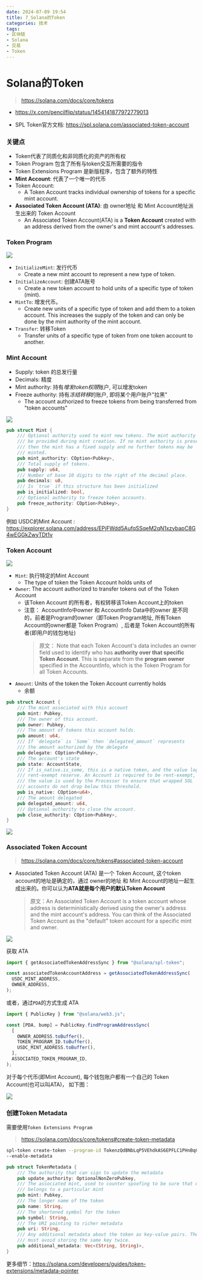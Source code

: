 ```yaml
---
date: 2024-07-09 19:54
title: 7_Solana的Token
categories: 技术
tags:
- 区块链
- Solana
- 交易
- Token
---
```




# Solana的Token

> https://solana.com/docs/core/tokens

- https://x.com/pencilflip/status/1454141877972779013

- SPL Token官方文档: https://spl.solana.com/associated-token-account

### 关键点

- Token代表了同质化和非同质化的资产的所有权
- Token Program 包含了所有与token交互所需要的指令
- Token Extensions Program 是新版程序，包含了额外的特性
- **Mint Account**: 代表了一个唯一的代币
- Token Account:
  - A Token Account tracks individual ownership of tokens for a specific mint account.
- **Associated Token Account (ATA)**: 由 owner地址 和 Mint Account地址派生出来的 Token Account
  - An Associated Token Account(ATA) is a **Token Account** created with an address derived from the owner's and mint account's addresses.

### Token Program

![](./imgs/token-program.svg)


- `InitializeMint`: 发行代币
  - Create a new mint account to represent a new type of token.
- `InitializeAccount`:  创建ATA账号
  - Create a new token account to hold units of a specific type of token (mint).
- `MintTo`: 增发代币。
  - Create new units of a specific type of token and add them to a token account. This increases the supply of the token and can only be done by the mint authority of the mint account.
- `Transfer`: 转移Token
  - Transfer units of a specific type of token from one token account to another.


### Mint Account

- Supply: token 的总发行量
- Decimals: 精度
- Mint authority: 持有*增发token权限*账户, 可以增发token
- Freeze authority: 持有*冻结转移*的账户, 即将某个用户账户"拉黑"
  - The account authorized to freeze tokens from being transferred from "token accounts"

![](https://raw.githubusercontent.com/youngqqcn/repo4picgo/master/img/mint-account.svg)

```rust
pub struct Mint {
    /// Optional authority used to mint new tokens. The mint authority may only
    /// be provided during mint creation. If no mint authority is present
    /// then the mint has a fixed supply and no further tokens may be
    /// minted.
    pub mint_authority: COption<Pubkey>,
    /// Total supply of tokens.
    pub supply: u64,
    /// Number of base 10 digits to the right of the decimal place.
    pub decimals: u8,
    /// Is `true` if this structure has been initialized
    pub is_initialized: bool,
    /// Optional authority to freeze token accounts.
    pub freeze_authority: COption<Pubkey>,
}
```

例如 USDC的Mint Account : https://explorer.solana.com/address/EPjFWdd5AufqSSqeM2qN1xzybapC8G4wEGGkZwyTDt1v



### Token Account

![](https://raw.githubusercontent.com/youngqqcn/repo4picgo/master/img/token-account.svg)


- `Mint`: 执行特定的Mint Account
  - The type of token the Token Account holds units of
- `Owner`: The account authorized to transfer tokens out of the Token Account
  - 该Token Account 的所有者，有权转移该Token Account上的token
  - 注意： AccountInfo中owner 和 AccountInfo Data中的owner 是不同的，前者是Program的owner（即Token Program地址, 所有Token Account的owner都是 Token Program）, 后者是 Token Account的所有者(即用户的钱包地址)
    >原文： Note that each Token Account's data includes an owner field used to identify who has **authority over that specific Token Account**. This is separate from the **program owner** specified in the AccountInfo, which is the Token Program for all Token Accounts.
- `Amount`: Units of the token the Token Account currently holds
  - 余额


```rust
pub struct Account {
    /// The mint associated with this account
    pub mint: Pubkey,
    /// The owner of this account.
    pub owner: Pubkey,
    /// The amount of tokens this account holds.
    pub amount: u64,
    /// If `delegate` is `Some` then `delegated_amount` represents
    /// the amount authorized by the delegate
    pub delegate: COption<Pubkey>,
    /// The account's state
    pub state: AccountState,
    /// If is_native.is_some, this is a native token, and the value logs the
    /// rent-exempt reserve. An Account is required to be rent-exempt, so
    /// the value is used by the Processor to ensure that wrapped SOL
    /// accounts do not drop below this threshold.
    pub is_native: COption<u64>,
    /// The amount delegated
    pub delegated_amount: u64,
    /// Optional authority to close the account.
    pub close_authority: COption<Pubkey>,
}
```


![](https://raw.githubusercontent.com/youngqqcn/repo4picgo/master/img/token-account-relationship.svg)




### Associated Token Account

> https://solana.com/docs/core/tokens#associated-token-account

- Associated Token Account (ATA) 是一个 Token Account, 这个token account的地址是确定的，通过 owner的地址 和 Mint Account的地址一起生成出来的。你可以认为**ATA就是每个用户的默认Token Account**
  > 原文：An Associated Token Account is a token account whose address is deterministically derived using the owner's address and the mint account's address. You can think of the Associated Token Account as the "default" token account for a specific mint and owner.

![](https://raw.githubusercontent.com/youngqqcn/repo4picgo/master/img/associated-token-account.svg)

获取 ATA

```ts
import { getAssociatedTokenAddressSync } from "@solana/spl-token";

const associatedTokenAccountAddress = getAssociatedTokenAddressSync(
  USDC_MINT_ADDRESS,
  OWNER_ADDRESS,
);

```

或者，通过`PDA`的方式生成 ATA

```ts
import { PublicKey } from "@solana/web3.js";

const [PDA, bump] = PublicKey.findProgramAddressSync(
  [
    OWNER_ADDRESS.toBuffer(),
    TOKEN_PROGRAM_ID.toBuffer(),
    USDC_MINT_ADDRESS.toBuffer(),
  ],
  ASSOCIATED_TOKEN_PROGRAM_ID,
);
```

对于每个代币(即Mint Account), 每个钱包账户都有一个自己的 Token Account(也可以叫ATA)， 如下图：


![](https://raw.githubusercontent.com/youngqqcn/repo4picgo/master/img/token-account-relationship-ata.svg)



### 创建Token Metadata

需要使用`Token Extensions Program `


> https://solana.com/docs/core/tokens#create-token-metadata


```bash
spl-token create-token --program-id TokenzQdBNbLqP5VEhdkAS6EPFLC1PHnBqCXEpPxuEb
--enable-metadata
```

```rust
pub struct TokenMetadata {
    /// The authority that can sign to update the metadata
    pub update_authority: OptionalNonZeroPubkey,
    /// The associated mint, used to counter spoofing to be sure that metadata
    /// belongs to a particular mint
    pub mint: Pubkey,
    /// The longer name of the token
    pub name: String,
    /// The shortened symbol for the token
    pub symbol: String,
    /// The URI pointing to richer metadata
    pub uri: String,
    /// Any additional metadata about the token as key-value pairs. The program
    /// must avoid storing the same key twice.
    pub additional_metadata: Vec<(String, String)>,
}
```

更多细节：https://solana.com/developers/guides/token-extensions/metadata-pointer
